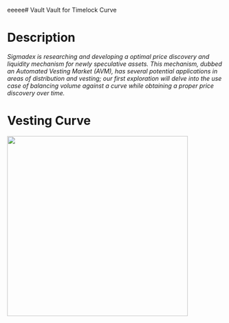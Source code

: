 eeeee# Vault
Vault for Timelock Curve

# Description
<em>Sigmadex is researching and developing a optimal price discovery and liquidity mechanism for newly speculative assets. This mechanism, dubbed an Automated Vesting Market (AVM), has several potential applications in areas of distribution and vesting; our first exploration will delve into the use case of balancing volume against a curve while obtaining a proper price discovery over time.</em>

# Vesting Curve
<img src="https://i.imgur.com/ve2RlHw.jpg" style="width:420px;">
